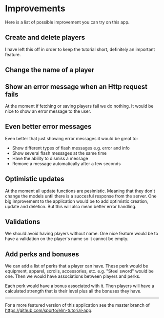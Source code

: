 # Improvements

Here is a list of possible improvement you can try on this app.

## Create and delete players

I have left this off in order to keep the tutorial short, definitely an important feature.

## Change the name of a player

## Show an error message when an Http request fails

At the moment if fetching or saving players fail we do nothing. It would be nice to show an error message to the user.

## Even better error messages

Even better that just showing error messages it would be great to:

- Show different types of flash messages e.g. error and info
- Show several flash messages at the same time
- Have the ability to dismiss a message
- Remove a message automatically after a few seconds

## Optimistic updates

At the moment all update functions are pesimistic. Meaning that they don't change the models until there is a succesful response from the server. One big improvement to the application would be to add optimistic creation, update and deletion. But this will also mean better error handling.

## Validations

We should avoid having players without name. One nice feature would be to have a validation on the player's name so it cannot be empty.

## Add perks and bonuses

We can add a list of perks that a player can have. These perk would be equipment, apparel, scrolls, accessories, etc. e.g. "Steel sword" would be one. Then we would have associations between players and perks.

Each perk would have a bonus associated with it. Then players will have a calculated strength that is their level plus all the bonuses they have.

---

For a more featured version of this application see the master branch of <https://github.com/sporto/elm-tutorial-app>.
